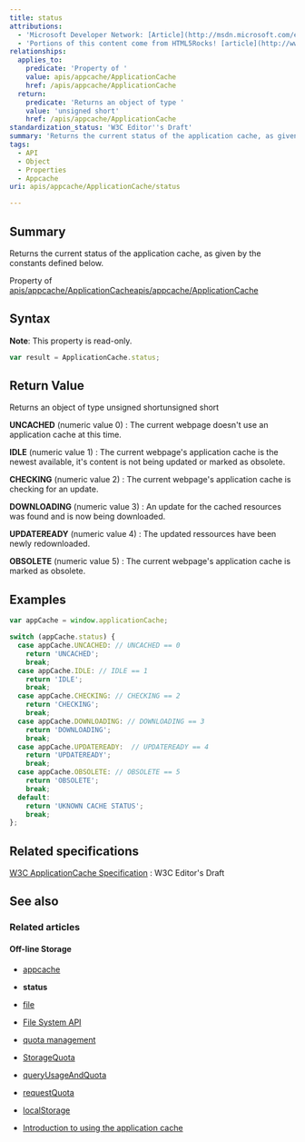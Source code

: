 ```yaml
---
title: status
attributions:
  - 'Microsoft Developer Network: [Article](http://msdn.microsoft.com/en-us/library/ie/hh828809%28v=vs.85%29.aspx)'
  - 'Portions of this content come from HTML5Rocks! [article](http://www.html5rocks.com/en/tutorials/appcache/beginner/)'
relationships:
  applies_to:
    predicate: 'Property of '
    value: apis/appcache/ApplicationCache
    href: /apis/appcache/ApplicationCache
  return:
    predicate: 'Returns an object of type '
    value: 'unsigned short'
    href: /apis/appcache/ApplicationCache
standardization_status: 'W3C Editor''s Draft'
summary: 'Returns the current status of the application cache, as given by the constants defined below.'
tags:
  - API
  - Object
  - Properties
  - Appcache
uri: apis/appcache/ApplicationCache/status

---
```

## Summary

Returns the current status of the application cache, as given by the constants defined below.

Property of [apis/appcache/ApplicationCache](/apis/appcache/ApplicationCache)[apis/appcache/ApplicationCache](/apis/appcache/ApplicationCache)

## Syntax

**Note**: This property is read-only.

``` js
var result = ApplicationCache.status;
```

## Return Value

Returns an object of type unsigned shortunsigned short

**UNCACHED** (numeric value 0)
:   The current webpage doesn't use an application cache at this time.

**IDLE** (numeric value 1)
:   The current webpage's application cache is the newest available, it's content is not being updated or marked as obsolete.

**CHECKING** (numeric value 2)
:   The current webpage's application cache is checking for an update.

**DOWNLOADING** (numeric value 3)
:   An update for the cached resources was found and is now being downloaded.

**UPDATEREADY** (numeric value 4)
:   The updated ressources have been newly redownloaded.

**OBSOLETE** (numeric value 5)
:   The current webpage's application cache is marked as obsolete.

## Examples

``` js
var appCache = window.applicationCache;

switch (appCache.status) {
  case appCache.UNCACHED: // UNCACHED == 0
    return 'UNCACHED';
    break;
  case appCache.IDLE: // IDLE == 1
    return 'IDLE';
    break;
  case appCache.CHECKING: // CHECKING == 2
    return 'CHECKING';
    break;
  case appCache.DOWNLOADING: // DOWNLOADING == 3
    return 'DOWNLOADING';
    break;
  case appCache.UPDATEREADY:  // UPDATEREADY == 4
    return 'UPDATEREADY';
    break;
  case appCache.OBSOLETE: // OBSOLETE == 5
    return 'OBSOLETE';
    break;
  default:
    return 'UKNOWN CACHE STATUS';
    break;
};
```

## Related specifications

[W3C ApplicationCache Specification](http://dev.w3.org/html5/spec/single-page.html#dom-appcache-status)
:   W3C Editor's Draft

## See also

### Related articles

#### Off-line Storage

-   [appcache](/apis/appcache)

-   **status**

-   [file](/apis/file)

-   [File System API](/apis/filesystem)

-   [quota management](/apis/quota_management)

-   [StorageQuota](/apis/quota_management/StorageQuota)

-   [queryUsageAndQuota](/apis/quota_management/queryUsageAndQuota)

-   [requestQuota](/apis/quota_management/requestQuota)

-   [localStorage](/apis/web-storage/Storage/localStorage)

-   [Introduction to using the application cache](/tutorials/appcache_beginner)
